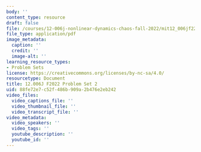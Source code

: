 ```yaml
---
body: ''
content_type: resource
draft: false
file: /courses/12-006j-nonlinear-dynamics-chaos-fall-2022/mit12_006jf22_ps2.pdf
file_type: application/pdf
image_metadata:
  caption: ''
  credit: ''
  image-alt: ''
learning_resource_types:
- Problem Sets
license: https://creativecommons.org/licenses/by-nc-sa/4.0/
resourcetype: Document
title: 12.006J F2022 Problem Set 2
uid: 88fe72e7-c52f-486b-909a-2b476e2eb242
video_files:
  video_captions_file: ''
  video_thumbnail_file: ''
  video_transcript_file: ''
video_metadata:
  video_speakers: ''
  video_tags: ''
  youtube_description: ''
  youtube_id: ''
---
```

